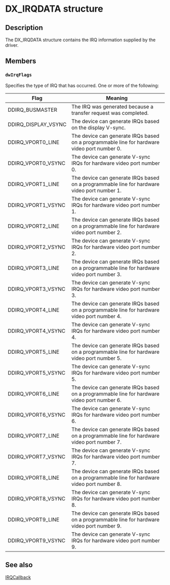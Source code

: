 # DX_IRQDATA structure

## Description

The DX_IRQDATA structure contains the IRQ information supplied by the driver.

## Members

### `dwIrqFlags`

Specifies the type of IRQ that has occurred. One or more of the following:

| Flag | Meaning |
| --- | --- |
| DDIRQ_BUSMASTER | The IRQ was generated because a transfer request was completed. |
| DDIRQ_DISPLAY_VSYNC | The device can generate IRQs based on the display V-sync. |
| DDIRQ_VPORT0_LINE | The device can generate IRQs based on a programmable line for hardware video port number 0. |
| DDIRQ_VPORT0_VSYNC | The device can generate V-sync IRQs for hardware video port number 0. |
| DDIRQ_VPORT1_LINE | The device can generate IRQs based on a programmable line for hardware video port number 1. |
| DDIRQ_VPORT1_VSYNC | The device can generate V-sync IRQs for hardware video port number 1. |
| DDIRQ_VPORT2_LINE | The device can generate IRQs based on a programmable line for hardware video port number 2. |
| DDIRQ_VPORT2_VSYNC | The device can generate V-sync IRQs for hardware video port number 2. |
| DDIRQ_VPORT3_LINE | The device can generate IRQs based on a programmable line for hardware video port number 3. |
| DDIRQ_VPORT3_VSYNC | The device can generate V-sync IRQs for hardware video port number 3. |
| DDIRQ_VPORT4_LINE | The device can generate IRQs based on a programmable line for hardware video port number 4. |
| DDIRQ_VPORT4_VSYNC | The device can generate V-sync IRQs for hardware video port number 4. |
| DDIRQ_VPORT5_LINE | The device can generate IRQs based on a programmable line for hardware video port number 5. |
| DDIRQ_VPORT5_VSYNC | The device can generate V-sync IRQs for hardware video port number 5. |
| DDIRQ_VPORT6_LINE | The device can generate IRQs based on a programmable line for hardware video port number 6. |
| DDIRQ_VPORT6_VSYNC | The device can generate V-sync IRQs for hardware video port number 6. |
| DDIRQ_VPORT7_LINE | The device can generate IRQs based on a programmable line for hardware video port number 7. |
| DDIRQ_VPORT7_VSYNC | The device can generate V-sync IRQs for hardware video port number 7. |
| DDIRQ_VPORT8_LINE | The device can generate IRQs based on a programmable line for hardware video port number 8. |
| DDIRQ_VPORT8_VSYNC | The device can generate V-sync IRQs for hardware video port number 8. |
| DDIRQ_VPORT9_LINE | The device can generate IRQs based on a programmable line for hardware video port number 9. |
| DDIRQ_VPORT9_VSYNC | The device can generate V-sync IRQs for hardware video port number 9. |

## See also

[IRQCallback](https://learn.microsoft.com/windows/desktop/api/dxmini/nc-dxmini-pdx_irqcallback)